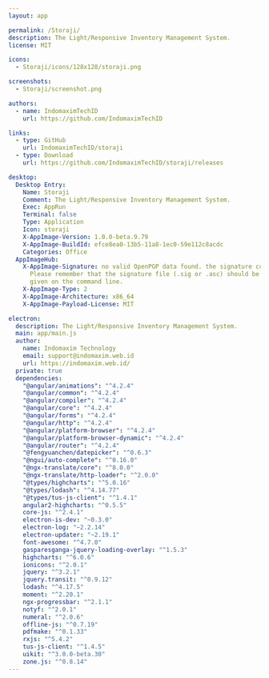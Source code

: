```yaml
---
layout: app

permalink: /Storaji/
description: The Light/Responsive Inventory Management System.
license: MIT

icons:
  - Storaji/icons/128x128/storaji.png

screenshots:
  - Storaji/screenshot.png

authors:
  - name: IndomaximTechID
    url: https://github.com/IndomaximTechID

links:
  - type: GitHub
    url: IndomaximTechID/storaji
  - type: Download
    url: https://github.com/IndomaximTechID/storaji/releases

desktop:
  Desktop Entry:
    Name: Storaji
    Comment: The Light/Responsive Inventory Management System.
    Exec: AppRun
    Terminal: false
    Type: Application
    Icon: storaji
    X-AppImage-Version: 1.0.0-beta.9.79
    X-AppImage-BuildId: efce8ea0-13b5-11a8-1ec0-59e112c8acdc
    Categories: Office
  AppImageHub:
    X-AppImage-Signature: no valid OpenPGP data found. the signature could not be verified.
      Please remember that the signature file (.sig or .asc) should be the first file
      given on the command line.
    X-AppImage-Type: 2
    X-AppImage-Architecture: x86_64
    X-AppImage-Payload-License: MIT

electron:
  description: The Light/Responsive Inventory Management System.
  main: app/main.js
  author:
    name: Indomaxim Technology
    email: support@indomaxim.web.id
    url: https://indomaxim.web.id/
  private: true
  dependencies:
    "@angular/animations": "^4.2.4"
    "@angular/common": "^4.2.4"
    "@angular/compiler": "^4.2.4"
    "@angular/core": "^4.2.4"
    "@angular/forms": "^4.2.4"
    "@angular/http": "^4.2.4"
    "@angular/platform-browser": "^4.2.4"
    "@angular/platform-browser-dynamic": "^4.2.4"
    "@angular/router": "^4.2.4"
    "@fengyuanchen/datepicker": "^0.6.3"
    "@ngui/auto-complete": "^0.16.0"
    "@ngx-translate/core": "^8.0.0"
    "@ngx-translate/http-loader": "^2.0.0"
    "@types/highcharts": "^5.0.16"
    "@types/lodash": "^4.14.77"
    "@types/tus-js-client": "^1.4.1"
    angular2-highcharts: "^0.5.5"
    core-js: "^2.4.1"
    electron-is-dev: "~0.3.0"
    electron-log: "~2.2.14"
    electron-updater: "~2.19.1"
    font-awesome: "^4.7.0"
    gasparesganga-jquery-loading-overlay: "^1.5.3"
    highcharts: "^6.0.6"
    ionicons: "^2.0.1"
    jquery: "^3.2.1"
    jquery.transit: "^0.9.12"
    lodash: "^4.17.5"
    moment: "^2.20.1"
    ngx-progressbar: "^2.1.1"
    notyf: "^2.0.1"
    numeral: "^2.0.6"
    offline-js: "^0.7.19"
    pdfmake: "^0.1.33"
    rxjs: "^5.4.2"
    tus-js-client: "^1.4.5"
    uikit: "^3.0.0-beta.30"
    zone.js: "^0.8.14"
---
```

